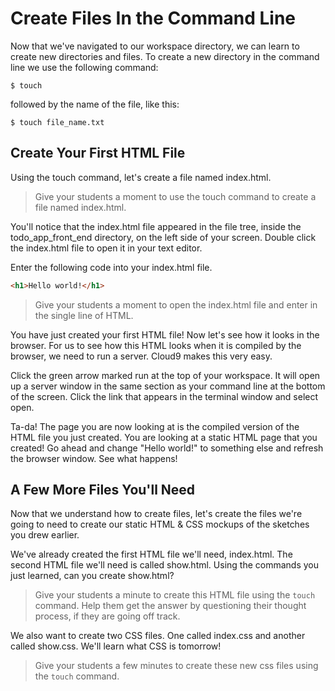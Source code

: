 # Create Files In the Command Line
Now that we've navigated to our workspace directory, we can learn to create new directories and files. To create a new directory in the command line we use the following command:
```shell
$ touch
```

followed by the name of the file, like this:
```shell
$ touch file_name.txt
```

## Create Your First HTML File
Using the touch command, let's create a file named index.html.

>Give your students a moment to use the touch command to create a file named index.html.

You'll notice that the index.html file appeared in the file tree, inside the todo_app_front_end directory, on the left side of your screen. Double click the index.html file to open it in your text editor.

Enter the following code into your index.html file.
```html
<h1>Hello world!</h1>
```

>Give your students a moment to open the index.html file and enter in the single line of HTML.

You have just created your first HTML file! Now let's see how it looks in the browser. For us to see how this HTML looks when it is compiled by the browser, we need to run a server. Cloud9 makes this very easy.

Click the green arrow marked run at the top of your workspace. It will open up a server window in the same section as your command line at the bottom of the screen. Click the link that appears in the terminal window and select open.

Ta-da! The page you are now looking at is the compiled version of the HTML file you just created. You are looking at a static HTML page that you created! Go ahead and change "Hello world!" to something else and refresh the browser window. See what happens!

## A Few More Files You'll Need
Now that we understand how to create files, let's create the files we're going to need to create our static HTML & CSS mockups of the sketches you drew earlier.

We've already created the first HTML file we'll need, index.html. The second HTML file we'll need is called show.html. Using the commands you just learned, can you create show.html?

>Give your students a minute to create this HTML file using the `touch` command. Help them get the answer by questioning their thought process, if they are going off track.

We also want to create two CSS files. One called index.css and another called show.css. We'll learn what CSS is tomorrow!

>Give your students a few minutes to create these new css files using the `touch` command.
